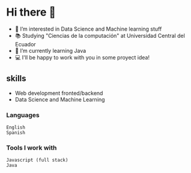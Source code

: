 # Hi there 👋
  - 👀 I’m interested in Data Science and Machine learning stuff
  - 📚 Studying "Ciencias de la computación" at Universidad Central del Ecuador
  - 🌱 I’m currently learning Java
  -  💻 I'll be happy to work with you in some proyect idea! 
## skills
   - Web development fronted/backend
   - Data Science and Machine Learning
  ### Languages
    English
    Spanish
  ### Tools I work with
    Javascript (full stack) 
    Java
    
